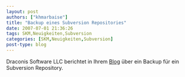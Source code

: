 ```yaml
---
layout: post
authors: ["khmarbaise"]
title: "Backup eines Subversion Repositories"
date: 2007-07-01 21:36:26
tags: SKM,Neuigkeiten,Subversion
categories: [SKM,Neuigkeiten,Subversion]
post-type: blog
---
```

Draconis Software LLC berichtet in Ihrem <a href="http://www.dracoware.com/blog/2007/04/30/backing-up-a-subversion-repository/">Blog</a> über ein Backup für ein Subversion Repository.
